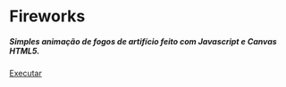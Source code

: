 # Fireworks
##### Simples animação de fogos de artifício feito com Javascript e Canvas HTML5.
[Executar](https://alex5ander.github.io/Fireworks/)

